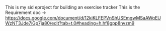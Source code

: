 This is my sid eproject for building an exercise tracker
This is the Requirement doc -> https://docs.google.com/document/d/12kiKLFEPVnShUSEmgwMSaAWqEUWzNT3Jde7iGp7ja80/edit?tab=t.0#heading=h.hf8gpp8nvzm9
